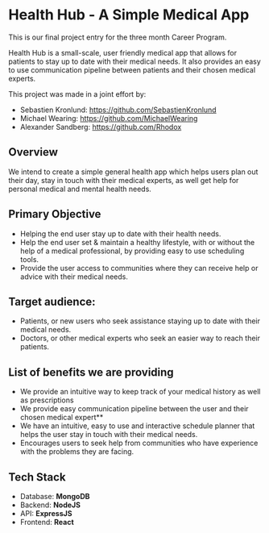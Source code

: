 # Health Hub - A Simple Medical App

This is our final project entry for the three month </SALT> Career Program.

Health Hub is a small-scale, user friendly medical app that allows for patients to stay up to date with their medical needs.
It also provides an easy to use communication pipeline between patients and their chosen medical experts.

This project was made in a joint effort by:
- Sebastien Kronlund: https://github.com/SebastienKronlund
- Michael Wearing: https://github.com/MichaelWearing
- Alexander Sandberg: https://github.com/Rhodox

## Overview

We intend to create a simple general health app which helps users plan out their day, stay in touch with their medical experts, as well get help for personal medical and mental health needs.

## Primary Objective

- Helping the end user stay up to date with their health needs.
- Help the end user set & maintain a healthy lifestyle, with or without the help of a medical professional, by providing easy to use scheduling tools.
- Provide the user access to communities where they can receive help or advice with their medical needs.

## Target audience:

- Patients, or new users who seek assistance staying up to date with their medical needs.
- Doctors, or other medical experts who seek an easier way to reach their patients.

## List of benefits we are providing

- We provide an intuitive way to keep track of your medical history as well as prescriptions
- We provide easy communication pipeline between the user and their chosen medical expert\*\*
- We have an intuitive, easy to use and interactive schedule planner that helps the user stay in touch with their medical needs.
- Encourages users to seek help from communities who have experience with the problems they are facing.

## Tech Stack

- Database: **MongoDB**
- Backend: **NodeJS**
- API: **ExpressJS**
- Frontend: **React**
